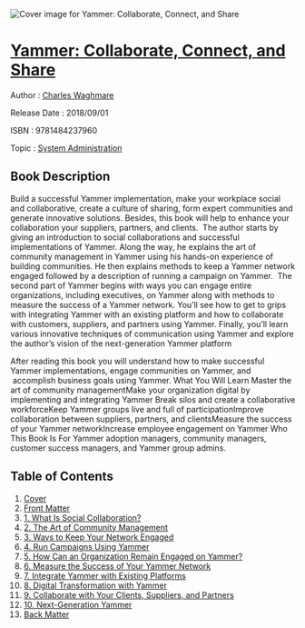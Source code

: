 ![Cover image for Yammer: Collaborate, Connect, and Share](https://imgdetail.ebookreading.net/cover/cover/system_admin/EB9781484237960.jpg)

[Yammer: Collaborate, Connect, and Share](https://ebookreading.net/view/book/Yammer%3A+Collaborate%2C+Connect%2C+and+Share-EB9781484237960_1.html "Yammer: Collaborate, Connect, and Share")
====================================================================================================================

Author : [Charles Waghmare](https://ebookreading.net/search/author/Charles+Waghmare)

Release Date : 2018/09/01

ISBN : 9781484237960

Topic : [System Administration](https://ebookreading.net/search/category/system-administration)

Book Description
-----------------

Build a successful Yammer implementation, make your workplace social and collaborative, create a culture of sharing, form expert communities and generate innovative solutions. Besides, this book will help to enhance your collaboration your suppliers, partners, and clients. 
The author starts by giving an introduction to social collaborations and successful implementations of Yammer. Along the way, he explains the art of community management in Yammer using his hands-on experience of building communities. He then explains methods to keep a Yammer network engaged followed by a description of running a campaign on Yammer. 
The second part of Yammer begins with ways you can engage entire organizations, including executives, on Yammer along with methods to measure the success of a Yammer network. You’ll see how to get to grips with integrating Yammer with an existing platform and how to collaborate with customers, suppliers, and partners using Yammer. Finally, you’ll learn various innovative techniques of communication using Yammer and explore the author’s vision of the next-generation Yammer platform
 
After reading this book you will understand how to make successful Yammer implementations, engage communities on Yammer, and  accomplish business goals using Yammer.
What You Will Learn
Master the art of community managementMake your organization digital by implementing and      integrating Yammer Break silos and create a collaborative workforceKeep Yammer groups live and full of participationImprove collaboration between suppliers, partners, and      clientsMeasure the success of your Yammer networkIncrease employee engagement on Yammer Who This Book Is For
Yammer adoption managers, community managers, customer success managers, and Yammer group admins. 


              
Table of Contents
-----------------

1. [Cover](https://ebookreading.net/view/book/Yammer%3A+Collaborate%2C+Connect%2C+and+Share-EB9781484237960_1.html)
1. [Front Matter](https://ebookreading.net/view/book/Yammer%3A+Collaborate%2C+Connect%2C+and+Share-EB9781484237960_2.html)
1. [1. What Is Social Collaboration?](https://ebookreading.net/view/book/Yammer%3A+Collaborate%2C+Connect%2C+and+Share-EB9781484237960_3.html)
1. [2. The Art of Community Management](https://ebookreading.net/view/book/Yammer%3A+Collaborate%2C+Connect%2C+and+Share-EB9781484237960_4.html)
1. [3. Ways to Keep Your Network Engaged](https://ebookreading.net/view/book/Yammer%3A+Collaborate%2C+Connect%2C+and+Share-EB9781484237960_5.html)
1. [4. Run Campaigns Using Yammer](https://ebookreading.net/view/book/Yammer%3A+Collaborate%2C+Connect%2C+and+Share-EB9781484237960_6.html)
1. [5. How Can an Organization Remain Engaged on Yammer?](https://ebookreading.net/view/book/Yammer%3A+Collaborate%2C+Connect%2C+and+Share-EB9781484237960_7.html)
1. [6. Measure the Success of Your Yammer Network](https://ebookreading.net/view/book/Yammer%3A+Collaborate%2C+Connect%2C+and+Share-EB9781484237960_8.html)
1. [7. Integrate Yammer with Existing Platforms](https://ebookreading.net/view/book/Yammer%3A+Collaborate%2C+Connect%2C+and+Share-EB9781484237960_9.html)
1. [8. Digital Transformation with Yammer](https://ebookreading.net/view/book/Yammer%3A+Collaborate%2C+Connect%2C+and+Share-EB9781484237960_10.html)
1. [9. Collaborate with Your Clients, Suppliers, and Partners](https://ebookreading.net/view/book/Yammer%3A+Collaborate%2C+Connect%2C+and+Share-EB9781484237960_11.html)
1. [10. Next-Generation Yammer](https://ebookreading.net/view/book/Yammer%3A+Collaborate%2C+Connect%2C+and+Share-EB9781484237960_12.html)
1. [Back Matter](https://ebookreading.net/view/book/Yammer%3A+Collaborate%2C+Connect%2C+and+Share-EB9781484237960_13.html)
